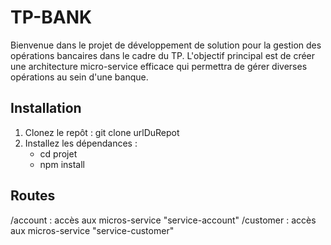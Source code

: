 # TP-BANK

Bienvenue dans le projet de développement de solution pour la gestion des opérations bancaires dans le cadre du TP. L'objectif principal est de créer une architecture micro-service efficace qui permettra de gérer diverses opérations au sein d'une banque.

## Installation

1. Clonez le repôt : git clone urlDuRepot
2. Installez les dépendances :
    - cd projet
    - npm install

## Routes

/account : accès aux micros-service "service-account"
/customer : accès aux micros-service "service-customer"